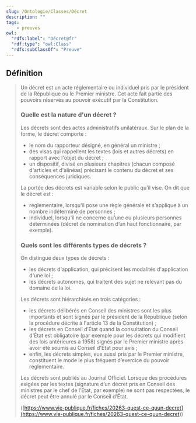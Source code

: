 ```yaml
---
slug: /Ontologie/Classes/Décret
description: ""
tags:
    - preuves
owl:
  "rdfs:label": "Décret@fr"
  "rdf:type": "owl:Class"
  "rdfs:subClassOf": "Preuve"
---
```


<OntologyTable frontMatter={frontMatter}/>

## Définition

> Un décret est un acte réglementaire ou individuel pris par le président de la République ou le Premier ministre. Cet acte fait partie des pouvoirs réservés au pouvoir exécutif par la Constitution.
>
> ### Quelle est la nature d'un décret ?
>
>Les décrets sont des actes administratifs unilatéraux. Sur le plan de la forme, le décret comporte :
>
> * le nom du rapporteur désigné, en général un ministre ;
> * des visas qui rappellent les textes (lois et autres décrets) en rapport avec l'objet du décret ;
> * un dispositif, divisé en plusieurs chapitres (chacun composé d'articles et d'alinéas) précisant le contenu du décret et ses conséquences juridiques.
>
> La portée des décrets est variable selon le public qu'il vise. On dit que le décret est :
>
> * réglementaire, lorsqu'il pose une règle générale et s’applique à un nombre indéterminé de personnes ;
> * individuel, lorsqu'il ne concerne qu’une ou plusieurs personnes déterminées (décret de nomination d’un haut fonctionnaire, par exemple).
>
> ### Quels sont les différents types de décrets ?
>
> On distingue deux types de décrets :
>
> * les décrets d'application, qui précisent les modalités d'application d'une loi ;
> * les décrets autonomes, qui traitent des sujet ne relevant pas du domaine de la loi.
>
> Les décrets sont hiérarchisés en trois catégories :
>
> * les décrets délibérés en Conseil des ministres sont les plus importants et sont signés par le président de la République (selon la procédure décrite à l'article 13 de la Constitution) ;
> * les décrets en Conseil d’État quand la consultation du Conseil d'État est obligatoire (par exemple pour les décrets qui modifient des lois antérieures à 1958) signés par le Premier ministre après avoir été soumis au Conseil d'État pour avis&nbsp;;
> * enfin, les décrets simples, eux aussi pris par le Premier ministre, constituent le mode le plus fréquent d’exercice du pouvoir réglementaire.
>
> Les décrets sont publiés au Journal Officiel. Lorsque des procédures exigées par les textes (signature d’un décret pris en Conseil des ministres par le chef de l’État, par exemple) ne sont pas respectées, le décret peut être annulé par le Conseil d’État.
>
> ([https://www.vie-publique.fr/fiches/20263-quest-ce-quun-decret](<https://www.vie-publique.fr/fiches/20263-quest-ce-quun-decret>))
